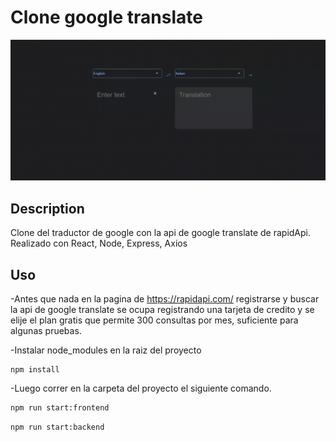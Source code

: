 # Clone google translate

![](gifVideo.gif)

## Description

Clone del traductor de google con la api de google translate de rapidApi.
Realizado con React, Node, Express, Axios

## Uso

-Antes que nada en la pagina de https://rapidapi.com/ registrarse y buscar la api de google translate se ocupa registrando una tarjeta de credito y se elije el plan gratis que permite 300 consultas por mes, suficiente para algunas pruebas.

-Instalar node_modules en la raiz del proyecto

```
npm install
```

-Luego correr en la carpeta del proyecto el siguiente comando.

```bash
npm run start:frontend
```

```bash
npm run start:backend
```
